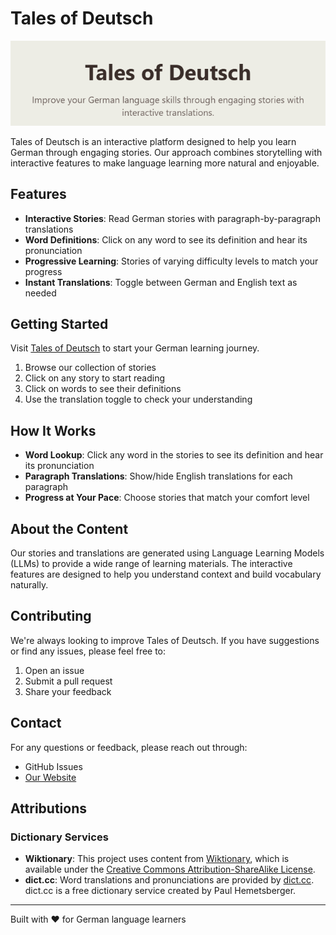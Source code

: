 # Tales of Deutsch

![Tales of Deutsch](/public/images/tales-of-deutsch.png)

Tales of Deutsch is an interactive platform designed to help you learn German through engaging stories. Our approach combines storytelling with interactive features to make language learning more natural and enjoyable.

## Features

- **Interactive Stories**: Read German stories with paragraph-by-paragraph translations
- **Word Definitions**: Click on any word to see its definition and hear its pronunciation
- **Progressive Learning**: Stories of varying difficulty levels to match your progress
- **Instant Translations**: Toggle between German and English text as needed

## Getting Started

Visit [Tales of Deutsch](https://talesofdeutsch.vercel.app) to start your German learning journey.

1. Browse our collection of stories
2. Click on any story to start reading
3. Click on words to see their definitions
4. Use the translation toggle to check your understanding

## How It Works

- **Word Lookup**: Click any word in the stories to see its definition and hear its pronunciation
- **Paragraph Translations**: Show/hide English translations for each paragraph
- **Progress at Your Pace**: Choose stories that match your comfort level

## About the Content

Our stories and translations are generated using Language Learning Models (LLMs) to provide a wide range of learning materials. The interactive features are designed to help you understand context and build vocabulary naturally.

## Contributing

We're always looking to improve Tales of Deutsch. If you have suggestions or find any issues, please feel free to:

1. Open an issue
2. Submit a pull request
3. Share your feedback

## Contact

For any questions or feedback, please reach out through:
- GitHub Issues
- [Our Website](https://talesofdeutsch.vercel.app)

## Attributions

### Dictionary Services
- **Wiktionary**: This project uses content from [Wiktionary](https://www.wiktionary.org/), which is available under the [Creative Commons Attribution-ShareAlike License](https://creativecommons.org/licenses/by-sa/3.0/).
- **dict.cc**: Word translations and pronunciations are provided by [dict.cc](https://www.dict.cc/). dict.cc is a free dictionary service created by Paul Hemetsberger.
---

Built with ❤️ for German language learners
